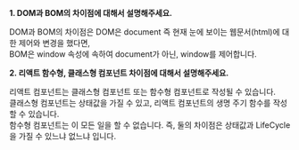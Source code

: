 
**1. DOM과 BOM의 차이점에 대해서 설명해주세요.**

  DOM과 BOM의 차이점은 DOM은 document 즉 현재 눈에 보이는 웹문서(html)에 대한 제어와 변경을 했다면,   
  BOM은 window 속성에 속하여 document가 아닌, window를 제어합니다.

**2. 리액트 함수형, 클래스형 컴포넌트 차이점에 대해서 설명해주세요.**

  리액트 컴포넌트는 클래스형 컴포넌트 또는 함수형 컴포넌트로 작성될 수 있습니다.  
  클래스형 컴포넌트는 상태값을 가질 수 있고, 리액트 컴포넌트의 생명 주기 함수를 작성할 수 있습니다.  
  함수형 컴포넌트는 이 모든 일을 할 수 없습니다. 즉, 둘의 차이점은 상태값과 LifeCycle을 가질 수 있느냐 없느냐 입니다.
